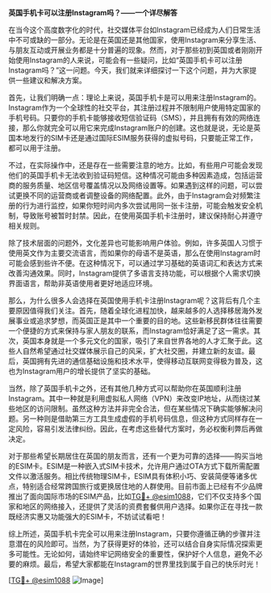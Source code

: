 **英国手机卡可以注册Instagram吗？——一个详尽解答**

在当今这个高度数字化的时代，社交媒体平台如Instagram已经成为人们日常生活中不可或缺的一部分。无论是在英国还是其他国家，使用Instagram来分享生活、与朋友互动或开展业务都是十分普遍的现象。然而，对于那些初到英国或者刚刚开始使用Instagram的人来说，可能会有一些疑问，比如“英国手机卡可以注册Instagram吗？”这一问题。今天，我们就来详细探讨一下这个问题，并为大家提供一些建议和解决方案。

首先，让我们明确一点：理论上来说，英国手机卡是可以用来注册Instagram的。Instagram作为一个全球性的社交平台，其注册过程并不限制用户使用特定国家的手机号码。只要你的手机卡能够接收短信验证码（SMS），并且拥有有效的网络连接，那么你就完全可以用它来完成Instagram账户的创建。这也就是说，无论是英国本地发行的SIM卡还是通过国际ESIM服务获得的虚拟号码，只要能正常工作，都可以用于注册。

不过，在实际操作中，还是存在一些需要注意的地方。比如，有些用户可能会发现他们的英国手机卡无法收到验证码短信。这种情况可能由多种因素造成，包括运营商的服务质量、地区信号覆盖情况以及网络设置等。如果遇到这样的问题，可以尝试更换不同的运营商或者调整设备的网络配置。此外，由于Instagram会对频繁注册的行为进行监控，如果你短时间内多次尝试用同一张卡注册，可能会触发安全机制，导致账号被暂时封禁。因此，在使用英国手机卡注册时，建议保持耐心并遵守相关规则。

除了技术层面的问题外，文化差异也可能影响用户体验。例如，许多英国人习惯于使用英文作为主要交流语言，而如果你的母语不是英语，那么在使用Instagram时可能会感到些许不便。在这种情况下，可以通过学习基础的英语词汇和表达方式来改善沟通效果。同时，Instagram提供了多语言支持功能，可以根据个人需求切换界面语言，帮助非英语使用者更好地适应环境。

那么，为什么很多人会选择在英国使用手机卡注册Instagram呢？这背后有几个主要原因值得我们关注。首先，随着全球化进程加快，越来越多的人选择移居海外发展事业或追求梦想，而英国正是其中一个重要的目的地。这些新移民群体往往需要一个便捷的方式来保持与家人朋友的联系，而Instagram恰好满足了这一需求。其次，英国本身就是一个多元文化的国家，吸引了来自世界各地的人才汇聚于此。这些人自然希望通过社交媒体展示自己的风采，扩大社交圈，并建立新的友谊。最后，英国拥有先进的通信基础设施和技术水平，使得移动互联网变得极为普及，这也为Instagram用户的增长提供了坚实的基础。

当然，除了英国手机卡之外，还有其他几种方式可以帮助你在英国顺利注册Instagram。其中一种就是利用虚拟私人网络（VPN）来改变IP地址，从而绕过某些地区的访问限制。虽然这种方法并非完全合法，但在某些情况下确实能够解决问题。另一种则是借助第三方工具生成虚假的手机号码信息，但这种方式同样存在一定风险，容易引发法律纠纷。因此，在考虑这些替代方案时，务必权衡利弊后再做决定。

对于那些希望长期居住在英国的朋友而言，还有一个更为可靠的选择——购买当地的ESIM卡。ESIM是一种嵌入式SIM卡技术，允许用户通过OTA方式下载所需配置文件以激活服务。相比传统物理SIM卡，ESIM具有体积小巧、安装简便等诸多优点，特别适合经常跨国旅行或更换居住地的人群使用。目前市面上已经有不少品牌推出了面向国际市场的ESIM产品，比如[TG💪+ @esim1088](https://t.me/s/esim1088)，它们不仅支持多个国家和地区的网络接入，还提供了灵活的资费套餐供用户选择。如果你正在寻找一款既经济实惠又功能强大的ESIM卡，不妨试试看吧！

综上所述，英国手机卡完全可以用来注册Instagram，只要你遵循正确的步骤并注意潜在的风险即可。当然，为了获得更好的体验，还可以结合自身实际情况探索更多可能性。无论如何，请始终牢记网络安全的重要性，保护好个人信息，避免不必要的麻烦。最后，希望大家都能在Instagram的世界里找到属于自己的快乐时光！ 

[[TG💪+ @esim1088](https://t.me/s/esim1088) ![Image](https://i.postimg.cc/4NQfJmqS/Snipaste-2025-05-13-00-14-12.png)]